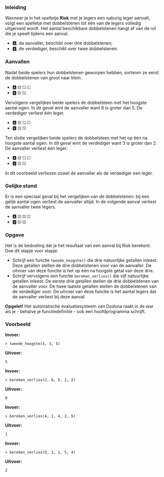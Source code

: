 ### Inleiding

Wanneer je in het spelletje **Risk** met je legers een naburig leger aanvalt, volgt een spelletje met dobbelstenen tot één van de legers volledig uitgeroeid wordt. Het aantal beschikbare dobbelstenen hangt af van de rol die je speelt tijdens een aanval.

* 🅰, de aanvaller, beschikt over drie dobbelstenen;
* 🆅, de verdediger, beschikt over twee dobbelstenen.

### Aanvallen

Nadat beide spelers hun dobbelstenen geworpen hebben, sorteren ze eerst de dobbelstenen van groot naar klein.

* 🅰 ⚅ ⚁ ⚀
* 🆅 ⚄ ⚂

Vervolgens vergelijken beide spelers de dobbelsteen met het hoogste aantal ogen. In dit geval wint de aanvaller want 6 is groter dan 5. De verdediger verliest één leger.

* 🅰 ⚅ ⚁ ⚀
* 🆅 ⚄ ⚂

Ten slotte vergelijken beide spelers de dobbelsteen met het op één na hoogste aantal ogen. In dit geval wint de verdediger want 3 is groter dan 2. De aanvaller verliest één leger.

* 🅰 ⚅ ⚁ ⚀
* 🆅 ⚄ ⚂

In dit voorbeeld verliezen zowel de aanvaller als de verdediger een leger.

### Gelijke stand

Er is een speciaal geval bij het vergelijken van de dobbelstenen: bij een gelijk aantal ogen verliest de aanvaller altijd. In de volgende aanval verliest de aanvaller twee legers.

* 🅰 ⚄ ⚄ ⚃
* 🆅 ⚄ ⚄

### Opgave

Het is de bedoeling dat je het resultaat van een aanval bij Risk berekent. Doe dit stapje voor stapje:

* Schrijf een functie `tweede_hoogste()` die drie natuurlijke getallen inleest. Deze getallen stellen de drie dobbelstenen voor van de aanvaller. De uitvoer van deze functie is het op één na hoogste getal van deze drie.
* Schrijf vervolgens een functie `bereken_verlies()` die vijf natuurlijke getallen inleest. De eerste drie getallen stellen de drie dobbelstenen van de aanvaller voor. De twee laatste getallen stellen de dobbelstenen van de verdediger voor. De uitvoer van deze functie is het aantal legers dat de aanvaller verliest bij deze aanval.

**Opgelet!** Het automatische evaluatiesysteem van Dodona raakt in de war als je - behalve je functiedefinitie - ook een hoofdprogramma schrijft. 

### Voorbeeld

**Invoer:**

    > tweede_hoogste(5, 3, 5)

**Uitvoer:**

    5

**Invoer:**

    > bereken_verlies(2, 6, 5, 2, 2)

**Uitvoer:**

    0

**Invoer:**

    > bereken_verlies(4, 1, 4, 2, 5)

**Uitvoer:**

    1

**Invoer:**

    > bereken_verlies(5, 2, 1, 5, 4)

**Uitvoer:**

    2
